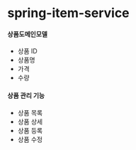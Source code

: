 # spring-item-service

#### 상품도메인모델
- 상품 ID
- 상품명
- 가격
- 수량

#### 상품 관리 기능
- 상품 목록
- 상품 상세
- 상품 등록
- 상품 수정
